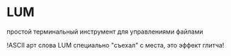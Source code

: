 # LUM
простой терминальный инструмент для управлениями файлами

!ASCII арт слова LUM специально "съехал" с места, это эффект глитча!
